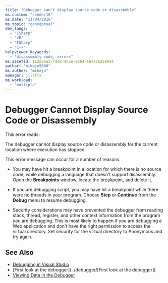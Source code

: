 ```yaml
---
title: "Debugger can't display source code or disassembly"
ms.custom: "seodec18"
ms.date: "11/04/2016"
ms.topic: "conceptual"
dev_langs:
  - "CSharp"
  - "VB"
  - "FSharp"
  - "C++"
helpviewer_keywords:
  - "disassembly code, errors"
ms.assetid: 112d3ea3-fdd2-4bce-92b4-167a76258934
author: "mikejo5000"
ms.author: "mikejo"
manager: jillfra
ms.workload:
  - "multiple"
---
```

# Debugger Cannot Display Source Code or Disassembly
This error reads:

 The debugger cannot display source code or disassembly for the current location where execution has stopped.

 This error message can occur for a number of reasons:

-   You may have hit a breakpoint in a location for which there is no source code, while debugging a language that doesn't support disassembly. Open the **Breakpoints** window, locate the breakpoint, and delete it.

-   If you are debugging script, you may have hit a breakpoint while there were no threads in your program. Choose **Step** or **Continue** from the **Debug** menu to resume debugging.

-   Security considerations may have prevented the debugger from reading stack, thread, register, and other context information from the program you are debugging. This is most likely to happen if you are debugging a Web application and don't have the right permission to access the virtual directory. Set security for the virtual directory to Anonymous and try again.

## See Also
- [Debugging in Visual Studio](../debugger/index.md)
- [First look at the debugger](../debugger/[First look at the debugger])
- [Viewing Data in the Debugger](../debugger/viewing-data-in-the-debugger.md)